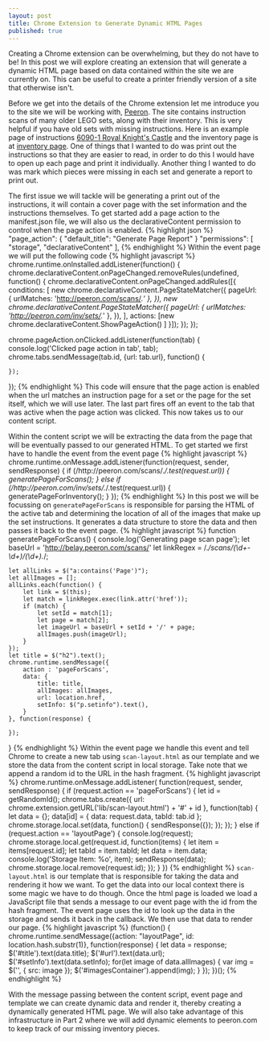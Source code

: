 ```yaml
---
layout: post
title: Chrome Extension to Generate Dynamic HTML Pages
published: true
---
```


Creating a Chrome extension can be overwhelming, but they do not have
to be!  In this post we will explore creating an extension that will
generate a dynamic HTML page based on data contained within 
the site we are currently on.  This can be useful to create a printer
friendly version of a site that otherwise isn't.

Before we get into the details of the Chrome extension let me introduce
you to the site we will be working with, [Peeron](http://peeron.com). The
site contains instruction scans of many older LEGO sets, along with their
inventory.  This is very helpful if you have old sets with missing instructions.
Here is an example page of instructions [6090-1 Royal Knight's Castle](http://peeron.com/cgi-bin/invcgis/scans/6090-1/?ct=1)
and the inventory page is at [inventory page](http://peeron.com/inv/sets/6090-1).
One of things that I wanted to do was print out the instructions so that they are
easier to read, in order to do this I would have to open up each page and print 
it individually. Another thing I wanted to do was mark which pieces were missing in 
each set and generate a report to print out.

The first issue we will tackle will be generating a print out of the instructions, it will
contain a cover page with the set information and the instructions themselves.
To get started add a page action to the manifest.json file, we will also us the declarativeContent
permission to control when the page action is enabled.
{% highlight json %}
  "page_action": {
    "default_title": "Generate Page Report"
  }
  "permissions": [
    "storage",
    "declarativeContent"
  ],
{% endhighlight %}
Within the event page we will put the following code
{% highlight javascript %}
chrome.runtime.onInstalled.addListener(function() {
    chrome.declarativeContent.onPageChanged.removeRules(undefined, function() {
        chrome.declarativeContent.onPageChanged.addRules([{
        conditions: [
            new chrome.declarativeContent.PageStateMatcher({
                pageUrl: { 
                    urlMatches: 'http://peeron.com/scans/.*' 
                },
            }),
            new chrome.declarativeContent.PageStateMatcher({
                pageUrl: { 
                    urlMatches: 'http://peeron.com/inv/sets/.*' 
                },
            }),
        ],
        actions: [new chrome.declarativeContent.ShowPageAction() ]
        }]);
    });
  });

 chrome.pageAction.onClicked.addListener(function(tab) {
      console.log('Clicked page action in tab', tab);
    chrome.tabs.sendMessage(tab.id, {url: tab.url}, function() {

    });
  });
{% endhighlight %}
This code will ensure that the page action is enabled when the 
url matches an instruction page for a set or the page for the set itself, 
which we will use later. The last part fires off an event to the tab that
was active when the page action was clicked.  This now takes us to our
content script.

Within the content script we will be extracting the data from the page
that will be eventually passed to our generated HTML. To get started
we first have to handle the event from the event page
{% highlight javascript %}
chrome.runtime.onMessage.addListener(function(request, sender, sendResponse) {
    if (/http:\/\/peeron.com\/scans\/.*/.test(request.url)) {
        generatePageForScans();
    } else if (/http:\/\/peeron.com\/inv\/sets\/.*/.test(request.url)) {
        generatePageForInventory();
    }
});
{% endhighlight %}
In this post we will be focussing on ```generatePageForScans``` is responsible
for parsing the HTML of the active tab and determining the location of all of the
images that make up the set instructions.  It generates a data structure to store
the data and then passes it back to the event page.
{% highlight javascript %}
function generatePageForScans() {
    console.log('Generating page scan page');
    let baseUrl = 'http://belay.peeron.com/scans/'
    let linkRegex = /.*\/scans\/(\d+\-\d+)\/(\d+).*/;

    let allLinks = $("a:contains('Page')");
    let allImages = [];
    allLinks.each(function() {
        let link = $(this);
        let match = linkRegex.exec(link.attr('href'));
        if (match) {
            let setId = match[1];
            let page = match[2];
            let imageUrl = baseUrl + setId + '/' + page;
            allImages.push(imageUrl);
        }
    });
    let title = $("h2").text();
    chrome.runtime.sendMessage({ 
        action : 'pageForScans',
        data: {
            title: title,
            allImages: allImages,
            url: location.href,
            setInfo: $("p.setinfo").text(),
        }
    }, function(response) {

    });
}
{% endhighlight %}
Within the event page we handle this event and tell Chrome to
create a new tab using ```scan-layout.html``` as our template
and we store the data from the content script in local storage.
Take note that we append a random id to the URL in the hash fragment.
{% highlight javascript %}
chrome.runtime.onMessage.addListener(
    function(request, sender, sendResponse) {
        if (request.action == 'pageForScans') {
            let id = getRandomId();
            chrome.tabs.create({
                url: chrome.extension.getURL('lib/scan-layout.html') + '#' + id
            }, function(tab) {
                let data = {};
                data[id] = { 
                    data: request.data,
                    tabId: tab.id
                };
                chrome.storage.local.set(data, function() {
                    sendResponse({});
                });
            });
        }  else if (request.action == 'layoutPage') {
            console.log(request);
            chrome.storage.local.get(request.id, function(items) {
                let item = items[request.id];
                let tabId = item.tabId;
                let data = item.data;
                console.log('Storage Item: %o', item);
                sendResponse(data);
                chrome.storage.local.remove(request.id);
            });
        }
    })
{% endhighlight %}
```scan-layout.html``` is our template that is responsible for 
taking the data and rendering it how we want.  To get the data
into our local context there is some magic we have to do though.
Once the html page is loaded we load a JavaScript file
that sends a message to our event page with the id from the hash fragment.
The event page uses the id to look up the data in the storage and sends it back
in the callback.  We then use that data to render our page.
{% highlight javascript %}
(function() {
  chrome.runtime.sendMessage({action: "layoutPage", id: location.hash.substr(1)}, function(response) {
    let data = response;
    $('#title').text(data.title);
    $('#url').text(data.url);
    $('#setInfo').text(data.setInfo);
    for(let image of data.allImages) {
        var img = $('<img />', {
            src: image
        });
        $('#imagesContainer').append(img);
    }
  });
})();
{% endhighlight %}

With the message passing between the content script, event page and 
template we can create dynamic data and render it, thereby creating
a dynamically generated HTML page.  We will also take advantage of
this infrastructure in Part 2 where we will add dynamic elements 
to peeron.com to keep track of our missing inventory pieces.
